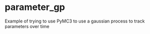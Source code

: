 # parameter_gp
Example of trying to use PyMC3 to use a gaussian process to track parameters over time

